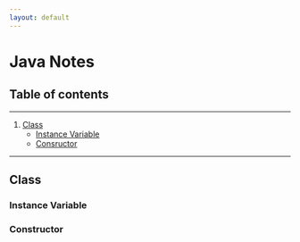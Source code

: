 ```yaml
---
layout: default
---
```


# Java Notes

## Table of contents
___

1. [Class](#class)
   - [Instance Variable](#instance-variable)
   - [Consructor](#constructor)








___
## Class

### Instance Variable

### Constructor